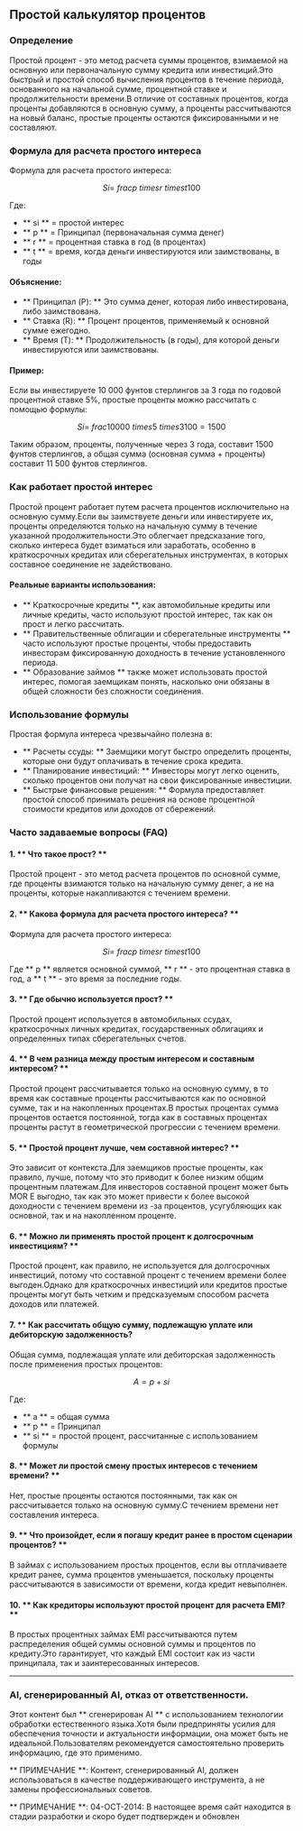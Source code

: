 ## Простой калькулятор процентов

### Определение

Простой процент - это метод расчета суммы процентов, взимаемой на основную или первоначальную сумму кредита или инвестиций.Это быстрый и простой способ вычисления процентов в течение периода, основанного на начальной сумме, процентной ставке и продолжительности времени.В отличие от составных процентов, когда проценты добавляются в основную сумму, а проценты рассчитываются на новый баланс, простые проценты остаются фиксированными и не составляют.

### Формула для расчета простого интереса

Формула для расчета простого интереса:

$$
Si = \ frac {p \ times r \ times t} {100}
$$

Где:
- ** si ** = простой интерес
- ** p ** = Принципал (первоначальная сумма денег)
- ** r ** = процентная ставка в год (в процентах)
- ** t ** = время, когда деньги инвестируются или заимствованы, в годы

#### Объяснение:
- ** Принципал (P): ** Это сумма денег, которая либо инвестирована, либо заимствована.
- ** Ставка (R): ** Процент процентов, применяемый к основной сумме ежегодно.
- ** Время (T): ** Продолжительность (в годы), для которой деньги инвестируются или заимствованы.

#### Пример:

Если вы инвестируете 10 000 фунтов стерлингов за 3 года по годовой процентной ставке 5%, простые проценты можно рассчитать с помощью формулы:

$$
Si = \ frac {10000 \ times 5 \ times 3} {100} = 1500
$$

Таким образом, проценты, полученные через 3 года, составит 1500 фунтов стерлингов, а общая сумма (основная сумма + проценты) составит 11 500 фунтов стерлингов.

### Как работает простой интерес

Простой процент работает путем расчета процентов исключительно на основную сумму.Если вы заимствуете деньги или инвестируете их, проценты определяются только на начальную сумму в течение указанной продолжительности.Это облегчает предсказание того, сколько интереса будет взиматься или заработать, особенно в краткосрочных кредитах или сберегательных инструментах, в которых составное соединение не задействовано.

#### Реальные варианты использования:
- ** Краткосрочные кредиты **, как автомобильные кредиты или личные кредиты, часто используют простой интерес, так как он прост и легко рассчитать.
- ** Правительственные облигации и сберегательные инструменты ** часто используют простые проценты, чтобы предоставить инвесторам фиксированную доходность в течение установленного периода.
- ** Образование займов ** также может использовать простой интерес, помогая заемщикам понять, насколько они обязаны в общей сложности без сложности соединения.

### Использование формулы

Простая формула интереса чрезвычайно полезна в:
- ** Расчеты ссуды: ** Заемщики могут быстро определить проценты, которые они будут оплачивать в течение срока кредита.
- ** Планирование инвестиций: ** Инвесторы могут легко оценить, сколько процентов они получат на свои фиксированные инвестиции.
- ** Быстрые финансовые решения: ** Формула предоставляет простой способ принимать решения на основе процентной стоимости кредитов или доходов от сбережений.

### Часто задаваемые вопросы (FAQ)

#### 1. ** Что такое прост? **
Простой процент - это метод расчета процентов по основной сумме, где проценты взимаются только на начальную сумму денег, а не на проценты, которые накапливаются с течением времени.

#### 2. ** Какова формула для расчета простого интереса? **
Формула для расчета простого интереса:

$$
Si = \ frac {p \ times r \ times t} {100}
$$

Где ** p ** является основной суммой, ** r ** - это процентная ставка в год, а ** t ** - это время за последние годы.

#### 3. ** Где обычно используется прост? **
Простой процент используется в автомобильных ссудах, краткосрочных личных кредитах, государственных облигациях и определенных типах сберегательных счетов.

#### 4. ** В чем разница между простым интересом и составным интересом? **
Простой процент рассчитывается только на основную сумму, в то время как составные проценты рассчитываются как по основной сумме, так и на накопленных процентах.В простых процентах сумма процентов остается постоянной, тогда как в составных процентах проценты растут в геометрической прогрессии с течением времени.

#### 5. ** Простой процент лучше, чем составной интерес? **
Это зависит от контекста.Для заемщиков простые проценты, как правило, лучше, потому что это приводит к более низким общим процентным платежам.Для инвесторов составной процент может быть MOR E выгодно, так как это может привести к более высокой доходности с течением времени из -за процентов, усугубляющих как основной, так и на накопленном проценте.

#### 6. ** Можно ли применять простой процент к долгосрочным инвестициям? **
Простой процент, как правило, не используется для долгосрочных инвестиций, потому что составной процент с течением времени более выгоден.Однако для краткосрочных инвестиций или кредитов простые проценты могут быть четким и предсказуемым способом расчета доходов или платежей.

#### 7. ** Как рассчитать общую сумму, подлежащую уплате или дебиторскую задолженность?
Общая сумма, подлежащая уплате или дебиторская задолженность после применения простых процентов:

$$
A = p + si
$$

Где:
- ** a ** = общая сумма
- ** p ** = Принципал
- ** si ** = простой процент, рассчитанные с использованием формулы

#### 8. ** Может ли простой смену простых интересов с течением времени? **
Нет, простые проценты остаются постоянными, так как он рассчитывается только на основную сумму.С течением времени нет составления интереса.

#### 9. ** Что произойдет, если я погашу кредит ранее в простом сценарии процентов? **
В займах с использованием простых процентов, если вы отплачиваете кредит ранее, сумма процентов уменьшается, поскольку проценты рассчитываются в зависимости от времени, когда кредит невыполнен.

#### 10. ** Как кредиторы используют простой процент для расчета EMI? **
В простых процентных займах EMI рассчитываются путем распределения общей суммы основной суммы и процентов по кредиту.Это гарантирует, что каждый EMI состоит как из части принципала, так и заинтересованных интересов.

---
### AI, сгенерированный AI, отказ от ответственности.

Этот контент был ** сгенерирован AI ** с использованием технологии обработки естественного языка.Хотя были предприняты усилия для обеспечения точности и актуальности информации, она может быть не идеальной.Пользователям рекомендуется самостоятельно проверить информацию, где это применимо.

** ПРИМЕЧАНИЕ **: Контент, сгенерированный AI, должен использоваться в качестве поддерживающего инструмента, а не замены профессиональных советов.

** ПРИМЕЧАНИЕ **: 04-OCT-2014: В настоящее время сайт находится в стадии разработки и скоро будет подтвержден и обновлен